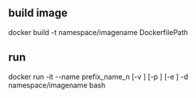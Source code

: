 build image
-------
docker build -t namespace/imagename DockerfilePath

run
------
docker run -it --name prefix_name_n [-v ] [-p ] [-e ] -d namespace/imagename bash
